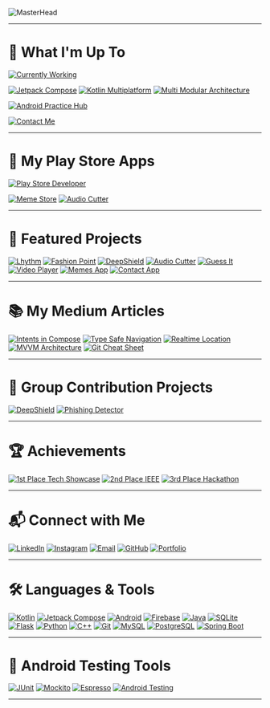 ![MasterHead](https://user-images.githubusercontent.com/74038190/215768208-3bf3dda8-eeea-40ee-a58b-f5ac529685bf.gif)


---

# 🚀 What I'm Up To

[![Currently Working](https://img.shields.io/badge/🔭_Currently_Working_On-Lhythm_Music_Player-FF6B35?style=for-the-badge&logo=musicbrainz&logoColor=white)](https://github.com/Codexyze/Lhythm)

[![Jetpack Compose](https://img.shields.io/badge/🌱_Exploring-Jetpack_Compose-4285F4?style=for-the-badge&logo=jetpackcompose&logoColor=white)](https://developer.android.com/jetpack/compose)
[![Kotlin Multiplatform](https://img.shields.io/badge/🌱_Exploring-Kotlin_Multiplatform-7F52FF?style=for-the-badge&logo=kotlin&logoColor=white)](https://kotlinlang.org/docs/multiplatform.html)
[![Multi Modular Architecture](https://img.shields.io/badge/🌱_Exploring-Multi_Modular_Architecture-00C853?style=for-the-badge&logo=android&logoColor=white)](https://developer.android.com/guide/app-bundle/play-feature-delivery)

[![Android Practice Hub](https://img.shields.io/badge/💡_Skills_&_Learning-Android_Practice_Hub-9C27B0?style=for-the-badge&logo=github&logoColor=white)](https://github.com/Codexyze/practice_Set_Code)

[![Contact Me](https://img.shields.io/badge/💌_Get_In_Touch-akshaysarapure@gmail.com-EA4335?style=for-the-badge&logo=gmail&logoColor=white)](mailto:akshaysarapure@gmail.com)

---

# 🏪 My Play Store Apps

[![Play Store Developer](https://img.shields.io/badge/Play_Store-Developer-01875F?style=for-the-badge&logo=googleplay&logoColor=white)](https://play.google.com/store/apps/dev?id=9069883027072615264)

[![Meme Store](https://img.shields.io/badge/😂_Meme_Store-Download-FF6B6B?style=for-the-badge&logo=googleplay&logoColor=white)](https://play.google.com/store/apps/details?id=com.nutino.memeapp&pcampaignid=web_share)
[![Audio Cutter](https://img.shields.io/badge/✂️_Audio_Cutter-Download-4ECDC4?style=for-the-badge&logo=googleplay&logoColor=white)](https://play.google.com/store/apps/details?id=com.nutrino.audiocutter&pcampaignid=web_share)

---

# 🧠 Featured Projects

[![Lhythm](https://img.shields.io/badge/🎧_Lhythm-Music_Player-9B59B6?style=for-the-badge&logo=github&logoColor=white)](https://github.com/Codexyze/Lhythm)
[![Fashion Point](https://img.shields.io/badge/🛍️_Fashion_Point-E_Commerce-E91E63?style=for-the-badge&logo=github&logoColor=white)](https://github.com/Codexyze/FashionPoint)
[![DeepShield](https://img.shields.io/badge/🧠_DeepShield-ML_Project-FF5722?style=for-the-badge&logo=github&logoColor=white)](https://github.com/Codexyze/DeepFake-Detection)
[![Audio Cutter](https://img.shields.io/badge/✂️_Audio_Cutter-Audio_Tool-00BCD4?style=for-the-badge&logo=github&logoColor=white)](https://github.com/Codexyze/Audio_Cutter)
[![Guess It](https://img.shields.io/badge/🎮_Guess_It-Puzzle_Game-795548?style=for-the-badge&logo=github&logoColor=white)](https://github.com/Codexyze/Guess_it)
[![Video Player](https://img.shields.io/badge/🎬_Video_Player-ExoPlayer-607D8B?style=for-the-badge&logo=github&logoColor=white)](https://github.com/Codexyze/Video_Player_App)
[![Memes App](https://img.shields.io/badge/😂_Memes_App-Reddit_API-FF9800?style=for-the-badge&logo=github&logoColor=white)](https://github.com/Codexyze/MemeApp)
[![Contact App](https://img.shields.io/badge/📞_Contact_App-Contacts_Manager-8BC34A?style=for-the-badge&logo=github&logoColor=white)](https://github.com/Codexyze/ContactAppLearning)

---

# 📚 My Medium Articles

[![Intents in Compose](https://img.shields.io/badge/🧠_Intents_in_Compose-Read_Article-00AB6C?style=for-the-badge&logo=medium&logoColor=white)](https://medium.com/@akshaysarapure/intents-in-android-for-jetpack-compose-users-dc0391601b9b)
[![Type Safe Navigation](https://img.shields.io/badge/🧭_Type_Safe_Navigation-Read_Article-1976D2?style=for-the-badge&logo=medium&logoColor=white)](https://medium.com/@akshaysarapure/type-safe-navigation-jetpack-compose-be6eaf3e7160)
[![Realtime Location](https://img.shields.io/badge/📍_Realtime_Location-Read_Article-FF5722?style=for-the-badge&logo=medium&logoColor=white)](https://medium.com/@akshaysarapure/realtime-location-in-android-using-jetpack-compose-390411e996ea)
[![MVVM Architecture](https://img.shields.io/badge/🏗️_MVVM_Architecture-Read_Article-673AB7?style=for-the-badge&logo=medium&logoColor=white)](https://medium.com/@akshaysarapure/mvvm-architecture-in-android-for-dummies-926a882e9088)
[![Git Cheat Sheet](https://img.shields.io/badge/📂_Git_Cheat_Sheet-Read_Article-F44336?style=for-the-badge&logo=medium&logoColor=white)](https://medium.com/@akshaysarapure/git-cheat-sheet-3e00168a320b)

---

# 👥 Group Contribution Projects

[![DeepShield](https://img.shields.io/badge/🛡️_DeepShield-Deepfake_Detection-9C27B0?style=for-the-badge&logo=github&logoColor=white)](https://github.com/Codexyze/DeepFake-Detection)
[![Phishing Detector](https://img.shields.io/badge/🔐_Phishing_Detector-ML_Security-D32F2F?style=for-the-badge&logo=github&logoColor=white)](https://github.com/Codexyze/Phishing-Domains-Detection)

---

# 🏆 Achievements

[![1st Place Tech Showcase](https://img.shields.io/badge/🥇_1st_Place-Tech_Showcase-FFD700?style=for-the-badge&logo=googledrive&logoColor=black)](https://drive.google.com/file/d/1_7yj3NQVbTK9_lxYZ_urf_rSz7CSPlcD/view?usp=drivesdk)
[![2nd Place IEEE](https://img.shields.io/badge/🥈_2nd_Place-IEEE_INGENIOUS-C0C0C0?style=for-the-badge&logo=googledrive&logoColor=black)](https://drive.google.com/file/d/1_6MtM_01QaMZg7mAaP9i-nZkA3KQVKP0/view?usp=drivesdk)
[![3rd Place Hackathon](https://img.shields.io/badge/🥉_3rd_Place-TCS_Git_Hackathon-CD7F32?style=for-the-badge&logo=googledrive&logoColor=white)](https://drive.google.com/file/d/1_CzKPG09lww6cpg27DS_YqXYmy-9Vt0q/view?usp=drivesdk)

---

# 📬 Connect with Me

[![LinkedIn](https://img.shields.io/badge/LinkedIn-Connect-0077B5?style=for-the-badge&logo=linkedin&logoColor=white)](https://www.linkedin.com/in/akshay-sarapure-0a1677213/)
[![Instagram](https://img.shields.io/badge/Instagram-Follow-E4405F?style=for-the-badge&logo=instagram&logoColor=white)](https://instagram.com/ak__shay_s)
[![Email](https://img.shields.io/badge/Email-Contact-EA4335?style=for-the-badge&logo=gmail&logoColor=white)](mailto:akshaysarapure@gmail.com)
[![GitHub](https://img.shields.io/badge/GitHub-Follow-181717?style=for-the-badge&logo=github&logoColor=white)](https://github.com/Codexyze)
[![Portfolio](https://img.shields.io/badge/Portfolio-Visit-000000?style=for-the-badge&logo=vercel&logoColor=white)](https://v0-akshay-sarapure-portfolio.vercel.app/)

---

# 🛠️ Languages & Tools

[![Kotlin](https://img.shields.io/badge/Kotlin-7F52FF?style=for-the-badge&logo=kotlin&logoColor=white)](https://kotlinlang.org/)
[![Jetpack Compose](https://img.shields.io/badge/Jetpack_Compose-4285F4?style=for-the-badge&logo=jetpackcompose&logoColor=white)](https://developer.android.com/jetpack/compose)
[![Android](https://img.shields.io/badge/Android-3DDC84?style=for-the-badge&logo=android&logoColor=white)](https://developer.android.com/)
[![Firebase](https://img.shields.io/badge/Firebase-FFCA28?style=for-the-badge&logo=firebase&logoColor=black)](https://firebase.google.com/)
[![Java](https://img.shields.io/badge/Java-ED8B00?style=for-the-badge&logo=java&logoColor=white)](https://www.java.com/)
[![SQLite](https://img.shields.io/badge/SQLite-003B57?style=for-the-badge&logo=sqlite&logoColor=white)](https://www.sqlite.org/)
[![Flask](https://img.shields.io/badge/Flask-black?style=for-the-badge&logo=flask&logoColor=white)](https://flask.palletsprojects.com/)
[![Python](https://img.shields.io/badge/Python-3776AB?style=for-the-badge&logo=python&logoColor=white)](https://www.python.org/)
[![C++](https://img.shields.io/badge/C++-00599C?style=for-the-badge&logo=c%2B%2B&logoColor=white)](https://www.w3schools.com/cpp/)
[![Git](https://img.shields.io/badge/Git-F05032?style=for-the-badge&logo=git&logoColor=white)](https://git-scm.com/)
[![MySQL](https://img.shields.io/badge/MySQL-005C84?style=for-the-badge&logo=mysql&logoColor=white)](https://www.mysql.com/)
[![PostgreSQL](https://img.shields.io/badge/PostgreSQL-4169E1?style=for-the-badge&logo=postgresql&logoColor=white)](https://www.postgresql.org/)
[![Spring Boot](https://img.shields.io/badge/Spring_Boot-6DB33F?style=for-the-badge&logo=springboot&logoColor=white)](https://spring.io/projects/spring-boot)

---

# 🧪 Android Testing Tools

[![JUnit](https://img.shields.io/badge/JUnit-25A162?style=for-the-badge&logo=junit5&logoColor=white)](https://junit.org/junit5/)
[![Mockito](https://img.shields.io/badge/Mockito-9B59B6?style=for-the-badge&logo=mockito&logoColor=white)](https://site.mockito.org/)
[![Espresso](https://img.shields.io/badge/Espresso-795548?style=for-the-badge&logo=android&logoColor=white)](https://developer.android.com/training/testing/espresso)
[![Android Testing](https://img.shields.io/badge/Android_Testing-3DDC84?style=for-the-badge&logo=android&logoColor=white)](https://developer.android.com/training/testing)

---
